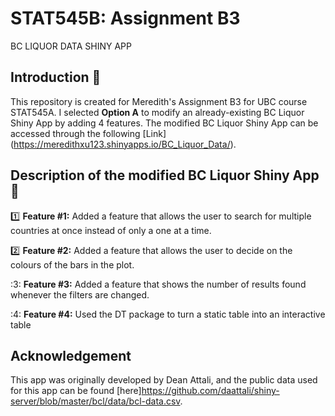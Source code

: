 # STAT545B: Assignment B3 

BC LIQUOR DATA SHINY APP 

## Introduction 📌
This repository is created for Meredith's Assignment B3 for UBC course STAT545A. I selected **Option A** to modify an already-existing BC Liquor Shiny App by adding 4 features. 
The modified BC Liquor Shiny App can be accessed through the following [Link]
(https://meredithxu123.shinyapps.io/BC_Liquor_Data/).

## Description of the modified BC Liquor Shiny App 📃

1️⃣ **Feature #1:** Added a feature that allows the user to search for multiple countries at once instead of only a one at a time.


2️⃣ **Feature #2:** Added a feature that allows the user to decide on the colours of the bars in the plot.


:3: **Feature #3:** Added a feature that shows the number of results found whenever the filters are changed.

:4: **Feature #4:** Used the DT package to turn a static table into an interactive table

## Acknowledgement
This app was originally developed by Dean Attali, and the public data used for this app can be found [here]https://github.com/daattali/shiny-server/blob/master/bcl/data/bcl-data.csv.




